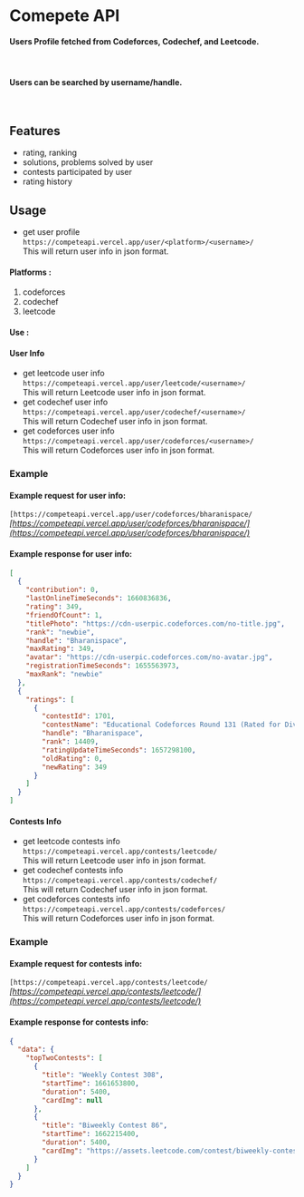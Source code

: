 # Comepete API 

#### Users Profile fetched from Codeforces, Codechef, and Leetcode.
<br>

#### Users can be searched by username/handle.
<br>

## Features
- rating, ranking 
- solutions, problems solved by user
- contests participated by user
- rating history

## Usage
- get user profile<br>
```https://competeapi.vercel.app/user/<platform>/<username>/```<br>
    This will return user info in json format.

#### **Platforms :**
1. codeforces<br>
2. codechef<br>
3. leetcode<br>

#### **Use :**

#### User Info
- get leetcode user info<br>
```https://competeapi.vercel.app/user/leetcode/<username>/```<br>
    This will return Leetcode user info in json format.
- get codechef user info<br>
```https://competeapi.vercel.app/user/codechef/<username>/```<br>
    This will return Codechef user info in json format.
- get codeforces user info<br>
```https://competeapi.vercel.app/user/codeforces/<username>/```<br>
    This will return Codeforces user info in json format.<br>

### **Example**
#### Example request for user info:
```[https://competeapi.vercel.app/user/codeforces/bharanispace/```<br>
    *[https://competeapi.vercel.app/user/codeforces/bharanispace/](https://competeapi.vercel.app/user/codeforces/bharanispace/)*

#### Example response for user info:
```json
[
  {
    "contribution": 0,
    "lastOnlineTimeSeconds": 1660836836,
    "rating": 349,
    "friendOfCount": 1,
    "titlePhoto": "https://cdn-userpic.codeforces.com/no-title.jpg",
    "rank": "newbie",
    "handle": "Bharanispace",
    "maxRating": 349,
    "avatar": "https://cdn-userpic.codeforces.com/no-avatar.jpg",
    "registrationTimeSeconds": 1655563973,
    "maxRank": "newbie"
  },
  {
    "ratings": [
      {
        "contestId": 1701,
        "contestName": "Educational Codeforces Round 131 (Rated for Div. 2)",
        "handle": "Bharanispace",
        "rank": 14409,
        "ratingUpdateTimeSeconds": 1657298100,
        "oldRating": 0,
        "newRating": 349
      }
    ]
  }
]

```

#### Contests Info
- get leetcode contests info<br>
```https://competeapi.vercel.app/contests/leetcode/```<br>
    This will return Leetcode user info in json format.
- get codechef contests info <br>
```https://competeapi.vercel.app/contests/codechef/```<br>
    This will return Codechef user info in json format.
- get codeforces contests info<br>
```https://competeapi.vercel.app/contests/codeforces/```<br>
    This will return Codeforces user info in json format.
    
### Example

#### Example request for contests info:
```[https://competeapi.vercel.app/contests/leetcode/```<br>
    *[https://competeapi.vercel.app/contests/leetcode/](https://competeapi.vercel.app/contests/leetcode/)*

#### Example response for contests info:
```json
{
  "data": {
    "topTwoContests": [
      {
        "title": "Weekly Contest 308",
        "startTime": 1661653800,
        "duration": 5400,
        "cardImg": null
      },
      {
        "title": "Biweekly Contest 86",
        "startTime": 1662215400,
        "duration": 5400,
        "cardImg": "https://assets.leetcode.com/contest/biweekly-contest-86/card_img_1661011324.png"
      }
    ]
  }
}

```
